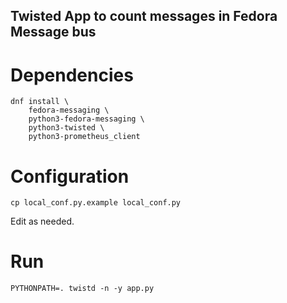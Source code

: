 Twisted App to count messages in Fedora Message bus
---------------------------------------------------

Dependencies
============

    dnf install \
	    fedora-messaging \
		python3-fedora-messaging \
		python3-twisted \
		python3-prometheus_client

Configuration
=============

    cp local_conf.py.example local_conf.py
	
Edit as needed.

Run
===

    PYTHONPATH=. twistd -n -y app.py
